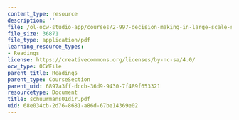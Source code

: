 ```yaml
---
content_type: resource
description: ''
file: /ol-ocw-studio-app/courses/2-997-decision-making-in-large-scale-systems-spring-2004/68e034cb2d768681a86d67be14369e02_schuurmans01dir.pdf
file_size: 36871
file_type: application/pdf
learning_resource_types:
- Readings
license: https://creativecommons.org/licenses/by-nc-sa/4.0/
ocw_type: OCWFile
parent_title: Readings
parent_type: CourseSection
parent_uid: 6897a3ff-dccb-36d9-9430-7f489f653321
resourcetype: Document
title: schuurmans01dir.pdf
uid: 68e034cb-2d76-8681-a86d-67be14369e02
---
```

